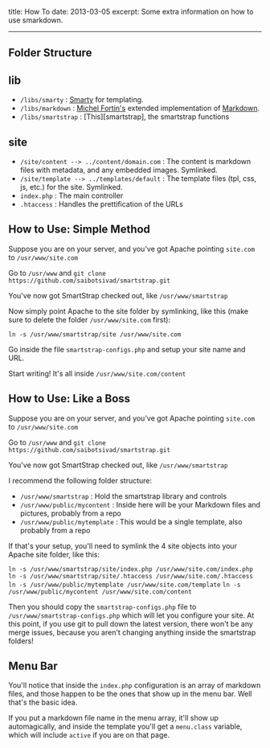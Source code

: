 title: How To
date: 2013-03-05
excerpt: Some extra information on how to use smarkdown.

---

Folder Structure
----------------

lib
---

* `/libs/smarty` : [Smarty][smarty] for templating.
* `/libs/markdown` : [Michel Fortin's][fortin] extended implementation of [Markdown][markdown].
* `/libs/smartstrap` : [This][smartstrap], the smartstrap functions

site
----

* `/site/content --> ../content/domain.com` : The content is markdown files with metadata, and any embedded images. Symlinked.
* `/site/template --> ../templates/default` : The template files (tpl, css, js, etc.) for the site. Symlinked.
* `index.php` : The main controller
* `.htaccess` : Handles the prettification of the URLs

How to Use: Simple Method
-------------------------

Suppose you are on your server, and you've got Apache pointing `site.com` to `/usr/www/site.com`

Go to `/usr/www` and `git clone https://github.com/saibotsivad/smartstrap.git`

You've now got SmartStrap checked out, like `/usr/www/smartstrap`

Now simply point Apache to the site folder by symlinking, like this (make sure to delete the folder `/usr/www/site.com` first):

`ln -s /usr/www/smartstrap/site /usr/www/site.com`

Go inside the file `smartstrap-configs.php` and setup your site name and URL.

Start writing! It's all inside `/usr/www/site.com/content`

How to Use: Like a Boss
-----------------------

Suppose you are on your server, and you've got Apache pointing `site.com` to `/usr/www/site.com`

Go to `/usr/www` and `git clone https://github.com/saibotsivad/smartstrap.git`

You've now got SmartStrap checked out, like `/usr/www/smartstrap`

I recommend the following folder structure:
* `/usr/www/smartstrap` : Hold the smartstrap library and controls
* `/usr/www/public/mycontent` : Inside here will be your Markdown files and pictures, probably from a repo
* `/usr/www/public/mytemplate` : This would be a single template, also probably from a repo

If that's your setup, you'll need to symlink the 4 site objects into your Apache site folder, like this:

`ln -s /usr/www/smartstrap/site/index.php /usr/www/site.com/index.php`
`ln -s /usr/www/smartstrap/site/.htaccess /usr/www/site.com/.htaccess`
`ln -s /usr/www/public/mytemplate /usr/www/site.com/template`
`ln -s /usr/www/public/mycontent /usr/www/site.com/content`

Then you should copy the `smartstrap-configs.php` file to `/usr/www/smartstrap-configs.php` which will
let you configure your site. At this point, if you use git to pull down the latest version, there won't
be any merge issues, because you aren't changing anything inside the smartstrap folders!

Menu Bar
--------

You'll notice that inside the `index.php` configuration is an array of markdown files, and
those happen to be the ones that show up in the menu bar. Well that's the basic idea.

If you put a markdown file name in the menu array, it'll show up automagically, and inside
the template you'll get a `menu.class` variable, which will include `active` if you are on
that page.

[phpsucks]: http://webonastick.com/php.html "PHP Sucks"
[smarty]: http://www.smarty.net/ "Smarty templating engine"
[fortin]: http://michelf.ca/projects/php-markdown/ "Michel Fortin's PHP implementation of Markdown"
[markdown]: http://daringfireball.net/projects/markdown/ "Markdown home"
[demo]: http://smarkdown.tobiaslabs.com "Demo of this site in use"